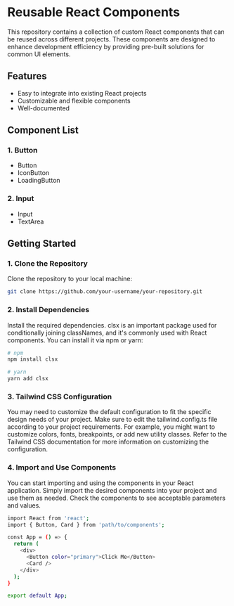 # Reusable React Components

This repository contains a collection of custom React components that can be reused across different projects. These components are designed to enhance development efficiency by providing pre-built solutions for common UI elements.

## Features

- Easy to integrate into existing React projects
- Customizable and flexible components
- Well-documented

## Component List

### 1. Button

- Button
- IconButton
- LoadingButton

### 2. Input

- Input
- TextArea

## Getting Started

### 1. Clone the Repository

Clone the repository to your local machine:

```bash
git clone https://github.com/your-username/your-repository.git
```

### 2. Install Dependencies

Install the required dependencies. clsx is an important package used for conditionally joining classNames, and it's commonly used with React components. You can install it via npm or yarn:

```bash
# npm
npm install clsx

# yarn
yarn add clsx
```

### 3. Tailwind CSS Configuration

You may need to customize the default configuration to fit the specific design needs of your project. Make sure to edit the tailwind.config.ts file according to your project requirements. For example, you might want to customize colors, fonts, breakpoints, or add new utility classes. Refer to the Tailwind CSS documentation for more information on customizing the configuration.

### 4. Import and Use Components

You can start importing and using the components in your React application. Simply import the desired components into your project and use them as needed.
Check the components to see acceptable parameters and values.

```bash
import React from 'react';
import { Button, Card } from 'path/to/components';

const App = () => {
  return (
    <div>
      <Button color="primary">Click Me</Button>
      <Card />
    </div>
  );
}

export default App;
```

